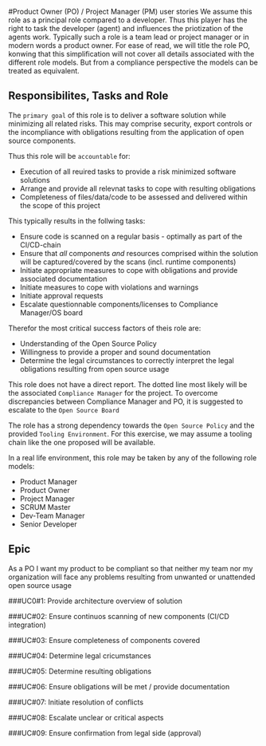 #Product Owner (PO) / Project Manager (PM) user stories
We assume this role as a principal role compared to a developer. Thus this player has the right to task the developer (agent) and influences the priotization of the agents work. Typically such a role is a team lead or project manager or in modern words a product owner. For ease of read, we will title the role PO, konwing that this simplification will not cover all details associated with the different role models. But from a compliance perspective the models can be treated as equivalent.

## Responsibilites, Tasks and Role
The ```primary goal``` of this role is to deliver a software solution while minimizing all related risks. This may comprise security, export controls or the incompliance with obligations resulting from the application of open source components. 

Thus this role will be ```accountable``` for:
* Execution of all reuired tasks to provide a risk minimized software solutions
* Arrange and provide all relevnat tasks to cope with resulting obligations
* Completeness of files/data/code to be assessed and delivered within the scope of this project

This typically results in the follwing tasks:
* Ensure code is scanned on a regular basis - optimally as part of the CI/CD-chain
* Ensure that _all_ components _and_ resources comprised within the solution will be captured/covered by the scans (incl. runtime components)
* Initiate appropriate measures to cope with obligations and provide associated documentation
* Initiate measures to cope with violations and warnings
* Initiate approval requests
* Escalate questionnable components/licenses to Compliance Manager/OS board

Therefor the most critical success factors of theis role are:
* Understanding of the Open Source Policy
* Willingness to provide a proper and sound documentation
* Determine the legal circumstances to correctly interpret the legal obligations resulting from open source usage

This role does not have a direct report. The dotted line most likely will be the associated ```Compliance Manager``` for the project. To overcome discrepancies between Compliance Manager and PO, it is suggested to escalate to the ```Open Source Board```

The role has a strong dependency towards the ```Open Source Policy``` and the provided ```Tooling Environment```. For this exercise, we may assume a tooling chain like the one proposed will be available.

In a real life environment, this role may be taken by any of the following role models:
* Product Manager
* Product Owner
* Project Manager
* SCRUM Master
* Dev-Team Manager
* Senior Developer

## Epic
As a PO 
I want my product to be compliant
so that neither my team nor my organization will face any problems resulting from unwanted or unattended open source usage

###UC0#1: Provide architecture overview of solution

###UC#02: Ensure continuos scanning of new components (CI/CD integration)

###UC#03: Ensure completeness of components covered

###UC#04: Determine legal cricumstances

###UC#05: Determine resulting obligations

###UC#06: Ensure obligations will be met / provide documentation

###UC#07: Initiate resolution of conflicts

###UC#08: Escalate unclear or critical aspects

###UC#09: Ensure confirmation from legal side (approval)


